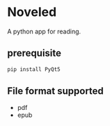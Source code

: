 # Noveled
A python app for reading.

## prerequisite
```powershell
pip install PyQt5
```
## File format supported
- pdf
- epub
